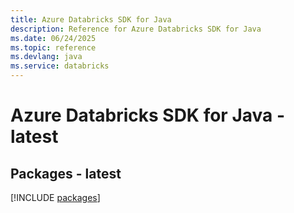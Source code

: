 ```yaml
---
title: Azure Databricks SDK for Java
description: Reference for Azure Databricks SDK for Java
ms.date: 06/24/2025
ms.topic: reference
ms.devlang: java
ms.service: databricks
---
```

# Azure Databricks SDK for Java - latest
## Packages - latest
[!INCLUDE [packages](databricks-index.md)]
